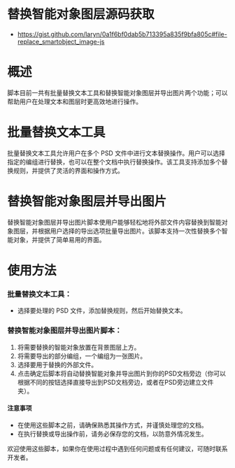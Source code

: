 # 替换智能对象图层源码获取
- https://gist.github.com/laryn/0a1f6bf0dab5b713395a835f9bfa805c#file-replace_smartobject_image-js

# 概述
脚本目前一共有批量替换文本工具和替换智能对象图层并导出图片两个功能；可以帮助用户在处理文本和图层时更高效地进行操作。

# 批量替换文本工具
批量替换文本工具允许用户在多个 PSD 文件中进行文本替换操作。用户可以选择指定的编组进行替换，也可以在整个文档中执行替换操作。该工具支持添加多个替换规则，并提供了灵活的界面和操作方式。

# 替换智能对象图层并导出图片
替换智能对象图层并导出图片脚本使用户能够轻松地将外部文件内容替换到智能对象图层，并根据用户选择的导出选项批量导出图片。该脚本支持一次性替换多个智能对象，并提供了简单易用的界面。

# 使用方法
### 批量替换文本工具：
- 选择要处理的 PSD 文件，添加替换规则，然后开始替换文本。
### 替换智能对象图层并导出图片脚本：
  1. 将需要替换的智能对象放置在背景图层上方。
  2. 将需要导出的部分编组，一个编组为一张图片。
  3. 选择要用于替换的外部文件。
  4. 点击确定后脚本将自动替换智能对象并导出图片到你的PSD文档旁边（你可以根据不同的按钮选择直接导出到PSD文档旁边，或者在PSD旁边建立文件夹）。

#### 注意事项
- 在使用这些脚本之前，请确保熟悉其操作方式，并谨慎处理您的文档。
- 在执行替换或导出操作前，请务必保存您的文档，以防意外情况发生。

欢迎使用这些脚本，如果你在使用过程中遇到任何问题或有任何建议，可随时联系开发者。
